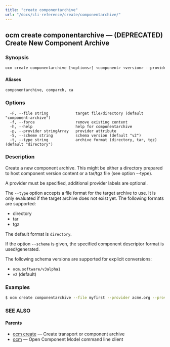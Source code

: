 ```yaml
---
title: "create componentarchive"
url: "/docs/cli-reference/create/componentarchive/"
---
```


## ocm create componentarchive &mdash; (DEPRECATED) Create New Component Archive

### Synopsis

```bash
ocm create componentarchive [<options>] <component> <version> --provider <provider-name> {--provider <label>=<value>} {<label>=<value>}
```

#### Aliases

```text
componentarchive, comparch, ca
```

### Options

```text
  -F, --file string            target file/directory (default "component-archive")
  -f, --force                  remove existing content
  -h, --help                   help for componentarchive
  -p, --provider stringArray   provider attribute
  -S, --scheme string          schema version (default "v2")
  -t, --type string            archive format (directory, tar, tgz) (default "directory")
```

### Description

Create a new component archive. This might be either a directory prepared
to host component version content or a tar/tgz file (see option --type).

A provider must be specified, additional provider labels are optional.


The <code>--type</code> option accepts a file format for the
target archive to use. It is only evaluated if the target
archive does not exist yet. The following formats are supported:
- directory
- tar
- tgz

The default format is <code>directory</code>.


If the option <code>--scheme</code> is given, the specified component descriptor format is used/generated.

The following schema versions are supported for explicit conversions:
  - <code>ocm.software/v3alpha1</code>
  - <code>v2</code> (default)

### Examples

```bash
$ ocm create componentarchive --file myfirst --provider acme.org --provider email=alice@acme.org acme.org/demo 1.0
```

### SEE ALSO

#### Parents

* [ocm create](ocm_create.md)	 &mdash; Create transport or component archive
* [ocm](ocm.md)	 &mdash; Open Component Model command line client

